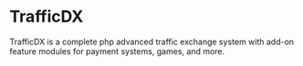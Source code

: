 # TrafficDX
TrafficDX is a complete php advanced traffic exchange system with add-on feature modules for payment systems, games, and more.
